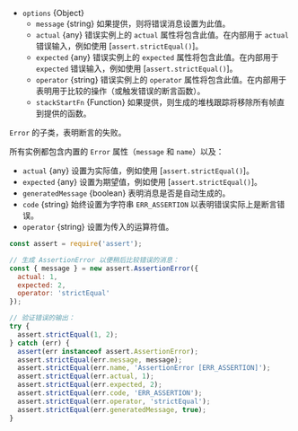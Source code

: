 <!-- YAML
added: v0.1.21
-->
* `options` {Object}
  * `message` {string} 如果提供，则将错误消息设置为此值。
  * `actual` {any} 错误实例上的 `actual` 属性将包含此值。在内部用于 `actual` 错误输入，例如使用 [`assert.strictEqual()`]。
  * `expected` {any} 错误实例上的 `expected` 属性将包含此值。在内部用于 `expected` 错误输入，例如使用 [`assert.strictEqual()`]。
  * `operator` {string} 错误实例上的 `operator` 属性将包含此值。在内部用于表明用于比较的操作（或触发错误的断言函数）。
  * `stackStartFn` {Function} 如果提供，则生成的堆栈跟踪将移除所有帧直到提供的函数。

`Error` 的子类，表明断言的失败。

所有实例都包含内置的 `Error` 属性（`message` 和 `name`）以及：

* `actual` {any} 设置为实际值，例如使用 [`assert.strictEqual()`]。
* `expected` {any} 设置为期望值，例如使用 [`assert.strictEqual()`]。
* `generatedMessage` {boolean} 表明消息是否是自动生成的。
* `code` {string} 始终设置为字符串 `ERR_ASSERTION` 以表明错误实际上是断言错误。
* `operator` {string} 设置为传入的运算符值。

```js
const assert = require('assert');

// 生成 AssertionError 以便稍后比较错误的消息：
const { message } = new assert.AssertionError({
  actual: 1,
  expected: 2,
  operator: 'strictEqual'
});

// 验证错误的输出：
try {
  assert.strictEqual(1, 2);
} catch (err) {
  assert(err instanceof assert.AssertionError);
  assert.strictEqual(err.message, message);
  assert.strictEqual(err.name, 'AssertionError [ERR_ASSERTION]');
  assert.strictEqual(err.actual, 1);
  assert.strictEqual(err.expected, 2);
  assert.strictEqual(err.code, 'ERR_ASSERTION');
  assert.strictEqual(err.operator, 'strictEqual');
  assert.strictEqual(err.generatedMessage, true);
}
```

